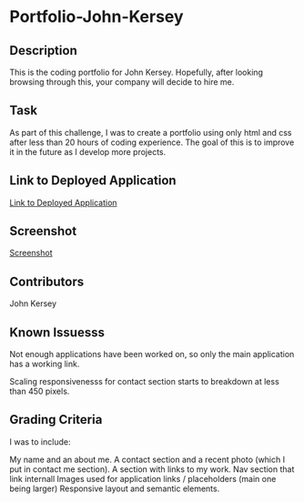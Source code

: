 # Portfolio-John-Kersey

## Description

This is the coding portfolio for John Kersey. Hopefully, after looking browsing through this, your company will decide to hire me. 

## Task

As part of this challenge, I was to create a portfolio using only html and css after less than 20 hours of coding experience. The goal of this is to improve it in the future as I develop more projects. 

## Link to Deployed Application

[Link to Deployed Application](https://johnkersey2.github.io/Portfolio-John-Kersey/)

## Screenshot

[Screenshot](assets/images/updatedscreenshot.PNG)


## Contributors

John Kersey

## Known Issuesss

Not enough applications have been worked on, so only the main application has a working link.

Scaling responsivenesss for contact section starts to breakdown at less than 450 pixels. 

## Grading Criteria

I was to include: 


My name and an about me. 
A contact section and a recent photo (which I put in contact me section).
A section with links to my work. 
Nav section that link internall
Images used for application links / placeholders (main one being larger)
Responsive layout and semantic elements.